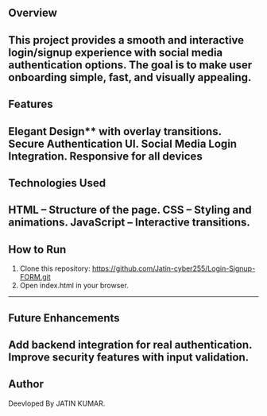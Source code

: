 ## Overview
This project provides a smooth and interactive login/signup experience 
with social media authentication options. The goal is to make user 
onboarding simple, fast, and visually appealing.
------------------------------------------------------------------------
 ## Features
 Elegant Design** with overlay transitions.
 Secure Authentication UI.
 Social Media Login Integration.
 Responsive for all devices
 -----------------------------------------------------------------------
 ## Technologies Used
 HTML – Structure of the page.
 CSS – Styling and animations.
 JavaScript – Interactive transitions.
 -----------------------------------------------------------------------
 ## How to Run
 1. Clone this repository: https://github.com/Jatin-cyber255/Login-Signup-FORM.git
 2. Open index.html in your browser.
------------------------------------------------------------------------
## Future Enhancements 
Add backend integration for real authentication. Improve security features with input validation.
-------------------------------------------------------------------------
## Author
Deevloped By JATIN KUMAR.
